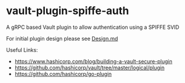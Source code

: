 # vault-plugin-spiffe-auth
A gRPC based Vault plugin to allow authentication using a SPIFFE SVID

For initial plugin design please see [Design.md](Design.md)

Useful Links:
* https://www.hashicorp.com/blog/building-a-vault-secure-plugin
* https://github.com/hashicorp/vault/tree/master/logical/plugin
* https://github.com/hashicorp/go-plugin
